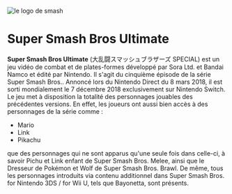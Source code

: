 ![le logo de smash](https://assets.nintendo.com/image/upload/c_fill,w_1200/q_auto:best/f_auto/dpr_2.0/ncom/software/switch/70010000012332/ac4d1fc9824876ce756406f0525d50c57ded4b2a666f6dfe40a6ac5c3563fad9)
# Super Smash Bros Ultimate
**Super Smash Bros Ultimate** (大乱闘スマッシュブラザーズ SPECIAL) est un jeu vidéo de combat et de plates-formes développé par Sora Ltd. et Bandai Namco et édité par Nintendo. Il s'agit du cinquième épisode de la série Super Smash Bros.. Annoncé lors du Nintendo Direct du 8 mars 2018, il est sorti mondialement le 7 décembre 2018 exclusivement sur Nintendo Switch. 
Le jeu met à disposition la totalité des personnages jouables des précédentes versions. En effet, les joueurs ont aussi bien accès à des personnages de la série comme : 
* Mario
* Link
* Pikachu

que des personnages qui ne sont apparus qu'une seule fois dans celle-ci, à savoir Pichu et Link enfant de Super Smash Bros. Melee, ainsi que le Dresseur de Pokémon et Wolf de Super Smash Bros. Brawl. De même, tous les personnages introduits via contenu additionnel dans Super Smash Bros. for Nintendo 3DS / for Wii U, tels que Bayonetta, sont présents. 
